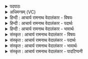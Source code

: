 <details><summary>पदपाठः</summary>

का꣡य꣢꣯मानः। व꣣ना꣢। त्वम्। यत्। मा꣣तॄः꣢। अ꣡ज꣢꣯गन्। अ꣣पः꣢। न। तत्। ते꣣। अग्ने। प्रमृ꣡षे꣢। प्र꣣। मृ꣡षे꣢꣯। नि꣣। व꣡र्त्त꣢꣯नम्। यत्। दू꣣रे꣢। दुः꣣। ए꣢। सन्। इ꣣ह꣢। अ꣡भु꣢꣯वः। ५३।
</details>

<details><summary>अधिमन्त्रम् (VC)</summary>

- अग्निः
- विश्वामित्रो गाथिनः
- बृहती
- मध्यमः
- आग्नेयं काण्डम्
</details>

<details><summary>हिन्दी : आचार्य रामनाथ वेदालंकार - विषयः</summary>

परमात्मा रूप अग्नि को अपने हृदय में प्रदीप्त करना चाहता हुआ मनुष्य कह रहा है।
</details>

<details><summary>हिन्दी : आचार्य रामनाथ वेदालंकार - पदार्थः</summary>

पदार्थान्वयभाषाः -  हे (अग्ने) प्रकाशक परमात्मारूप अग्नि ! (त्वम्) आप (वना) अपनी तेज की किरणों को (कायमानः) प्रकट करना चाहते हुए अर्थात् स्वयं हमारे आत्मा, मन, बुद्धि आदि में प्रज्वलित होना चाहते हुए भी (यत्) जो (मातॄः अपः) मातृभूत जलों में (अजगन्) प्रविष्ट हो अर्थात् जलों से अग्नि के समान शान्त हुए पड़े हो, (तत्) वह (ते) आपकी (निवर्तनम्) निवृत्ति अर्थात् मेरे प्रति उदासीनता को, मैं (न) नहीं (प्रमृष्ये) सह सकता हूँ, (यत्) क्योंकि (दूरे सन्) इस समय दूर होते हुए भी आप, पहले (इह) यहाँ मेरे समीप (अभुवः) रह चुके हो। पहले के समान अब भी आपकी तेजोरश्मियाँ मेरे अन्दर क्यों नहीं प्रकाशित होतीं? ॥९॥ इस मन्त्र में प्रदीप्त होना चाहते हुए भी प्रदीप्त नहीं हो रहे हो, प्रत्युत शान्त हो गये हो यहाँ कारण विद्यमान होने पर भी कार्य का उत्पन्न न होना रूप विशेषोक्ति अलङ्कार है। दूर होते हुए यहाँ विद्यमान हो में विरोधालङ्कार व्यङ्ग्य है, व्याख्यात प्रकार से विरोध का परिहार हो जाता है ॥९॥
</details>

<details><summary>हिन्दी : आचार्य रामनाथ वेदालंकार - भावार्थः</summary>

भावार्थभाषाः -  जो परमात्मा का साक्षात्कार कर चुका है ऐसा मनुष्य असावधानी के कारण उसे भूल जाने पर अपने उद्गार प्रकट कर रहा है—हे देव ! पहले आप सदा ही मेरे आत्मा, मन, बुद्धि आदि में प्रदीप्त रहते थे। पर अब दुःख है कि जलों से बुझे भौतिक अग्नि के समान शान्त हो गये हो। आपकी मेरे प्रति इस उदासीनता को मैं नहीं सह सकता हूँ। कृपा करके प्रसुप्तावस्था को छोड़कर पहले के समान मेरे अन्दर प्रदीप्त होवो ॥९॥
</details>

<details><summary>संस्कृत : आचार्य रामनाथ वेदालंकार - विषयः</summary>

अथ परमात्माग्निं स्वहृदये दिदीपयिषुराह।
</details>

<details><summary>संस्कृत : आचार्य रामनाथ वेदालंकार - पदार्थः</summary>

पदार्थान्वयभाषाः -  हे (अग्ने२) प्रकाशक परमात्माग्ने ! (त्वम् वना) वनानि स्वरश्मीन्। वनम् रश्मिनाम। निघं० १।५। (कायमानः३) प्रकटयितुं कामयमानः। कै शब्दे धातुरत्र कामनार्थः। कायमानः चायमानः कामयमान इति वा इति निरुक्तम्। ४।१४। स्वयमस्माकम् आत्ममनोबुद्ध्यादिषु ज्वलितुमभिलषन्नपीत्यर्थः (यत् मातॄः अपः) अस्माकं मातृभूतानि उदकानि। आपो अस्मान् मातरः शुन्धयन्तु। ऋ० १०।१७।१० इति वचनात्। (अजगन्४) प्रविष्टोऽसि, शान्तोऽसीत्यर्थः। शान्तिर्वा आपः। ऐ० ७।५ इति वचनात्। अत्र गत्यर्थाद् गम्लृधातोः लङि सिपि बहुलं छन्दसि।’ अ० २।४।७६ इति शपः श्लौ द्वित्वं, ‘मो नो धातोः।’ अ० ८।२।६४ इति मस्य नः। यच्छब्दयोगान्निघाताभावः। (तत् ते) तव (निवर्तनम्) मत्तो निवृत्तिः मां प्रति औदासीन्यमिति यावत्, अहम् (न) नैव (प्रमृषे५) सहे। प्र पूर्वो (मृष) तितिक्षायाम्, दिवादिः चुरादिश्च। (यत्) यस्मात् (दूरे सन्) साम्प्रतं दूरे विद्यमानस्त्वम्, पूर्वम् (इह) मत्समीपे (अभुवः६) अभूः, भूतवानसि। भूतवानसि। पूर्ववदद्यापि तव रश्मयो ममाभ्यन्तरे कुतो न प्रकाशन्ते इति भावः। अत्र यच्छब्दयोगात् यद्वृत्तान्नित्यम्।’ अ० ८।१।६६ इति निघाताभावः ॥९॥७ यास्काचार्यो मन्त्रमिमम् एवं व्याचष्टे—कायमानश्चायमानः कामयमानः इति वा वनानि त्वं यन्मातरपोऽगमः उपशाम्यन्। न तत्ते अग्ने प्रमृष्यते निवर्तनम्, दूरे यत् सन्निह भवसि जायमानः इति। निरु० ४।१४॥ अत्र प्रदीप्तिं कामयमानोऽपि न प्रदीप्यसे, प्रत्युत शान्तोऽसीति कारणसद्भावेऽपि कार्यासद्भावरूपो विशेषोक्तिरलङ्कारः। दूरे सन्निह अभुवः इत्यत्र च विरोधो व्यङ्ग्यः, व्याख्यातदिशा च विरोधपरिहारः ॥९॥
</details>

<details><summary>संस्कृत : आचार्य रामनाथ वेदालंकार - भावार्थः</summary>

भावार्थभाषाः -  कृतपरमात्मसाक्षात्कारोऽपि कश्चिदनवधानत्ववशात् तं विस्मृतवान् सन् स्वोद्गारान् प्रकटयति—हे देव ! पूर्वं त्वं सदैव मदीयेष्वात्ममनोबुद्ध्यादिषु प्रदीप्यसे स्म। सम्प्रति तु हन्त, अद्भिर्भौतिकाग्निरिव शान्तोऽसि। एतत् तव मां प्रत्यौदासीन्यमहं नैव सोढुं शक्नोमि। कृपया प्रसुप्तिं परित्यज्य पूर्ववन्ममाभ्यन्तरे प्रदीप्यस्व ॥९॥
</details>

<details><summary>संस्कृत : आचार्य रामनाथ वेदालंकार - पादटिप्पनी</summary>

टिप्पणी:   १. ऋ० ३।९।२, भुवः इत्यत्र भवः इति पाठः। २. इयं वैद्युतस्याग्नेः स्तुतिः—इति भ०। ३. ‘चायृ पूजानिशामनयोः इत्यस्य चकारस्य ककारापत्त्या रूपम्—इति वि०। कै शब्दे, शब्दायमानः त्वम्—इति भ०। वनानि काननानि भक्षितुं कायमानः कामयमानः—इति सा०। ४. अजगत् आगच्छसि—इति वि०। अजगन्निति गमेः लुङि रूपम्, द्विर्वचनं छान्दसम्। तस्मिन् च्लेः लोपः, हलि आ लोपः। मो नो धातोः (पा० ८।२।६४) इति मकारस्य नकारः। लडर्थे लुङ् गच्छसि—इति भ०। ५. न प्रमृष्यते—इति वि०। न प्रमर्षणीयम्, कृत्यार्थे तवैकेन्केन्यत्वनः।’ पा० ३।४।१४ इति केन् प्रत्ययः—इति भ०। कृत्यार्थे केन् प्रत्ययः, न प्रमृष्यते न सह्यते—इति सा०। मृष तितिक्षायाम्, व्यत्ययेन कर्मणि त प्रत्ययः। लोपस्त आत्मनेपदेषु इति तलोपः—इति ऋ० ३।९।२ भाष्ये सा०। ६. आभुवः इति लेडन्तम्, आसमन्ताद् भवेः—इति भ०। किन्तु पदपाठे अभुवः इति दर्शनात् अस्माभिर्लुङन्तं व्याख्यातम्। ७. ऋग्भाष्ये दयानन्दर्षिणा मन्त्रोऽयं विद्यार्थी अध्यापकमुपदेशकं वा प्राप्य सुखीभवतीति पक्षे व्याख्यातः।
</details>